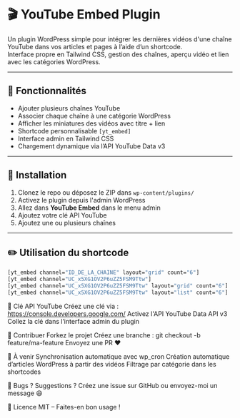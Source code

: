 # 🎬 YouTube Embed Plugin

Un plugin WordPress simple pour intégrer les dernières vidéos d'une chaîne YouTube dans vos articles et pages à l’aide d’un shortcode.  
Interface propre en Tailwind CSS, gestion des chaînes, aperçu vidéo et lien avec les catégories WordPress.

---

## 🚀 Fonctionnalités

- Ajouter plusieurs chaînes YouTube
- Associer chaque chaîne à une catégorie WordPress
- Afficher les miniatures des vidéos avec titre + lien
- Shortcode personnalisable `[yt_embed]`
- Interface admin en Tailwind CSS
- Chargement dynamique via l’API YouTube Data v3

---

## 🔧 Installation

1. Clonez le repo ou déposez le ZIP dans `wp-content/plugins/`
2. Activez le plugin depuis l'admin WordPress
3. Allez dans **YouTube Embed** dans le menu admin
4. Ajoutez votre clé API YouTube
5. Ajoutez une ou plusieurs chaînes

---

## ✏️ Utilisation du shortcode

```bash
[yt_embed channel="ID_DE_LA_CHAINE" layout="grid" count="6"]
[yt_embed channel="UC_x5XG1OV2P6uZZ5FSM9Ttw"]
[yt_embed channel="UC_x5XG1OV2P6uZZ5FSM9Ttw" layout="grid" count="6"]
[yt_embed channel="UC_x5XG1OV2P6uZZ5FSM9Ttw" layout="list" count="6"]
```



🔐 Clé API YouTube
Créez une clé via : https://console.developers.google.com/
Activez l'API YouTube Data API v3
Collez la clé dans l’interface admin du plugin

🤝 Contribuer
Forkez le projet
Créez une branche : git checkout -b feature/ma-feature
Envoyez une PR ❤️

🧠 À venir
Synchronisation automatique avec wp_cron
Création automatique d’articles WordPress à partir des vidéos
Filtrage par catégorie dans les shortcodes


🐛 Bugs ? Suggestions ?
Créez une issue sur GitHub ou envoyez-moi un message 😄

📜 Licence
MIT – Faites-en bon usage !

